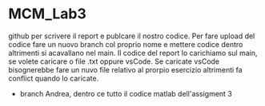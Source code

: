 # MCM_Lab3

github per scrivere il report e publcare il nostro codice.
Per fare upload del codice fare un nuovo branch col proprio nome e mettere codice dentro altrimenti si acavallano nel main.
Il codice del report lo carichiamo sul main, se volete caricare o file .txt oppure vsCode. Se caricate vsCode bisognerebbe fare un nuvo file relativo al prorpio esercizio altrimenti fa conflict quando lo caricate.

- branch Andrea, dentro ce tutto il codice matlab dell'assigment 3

